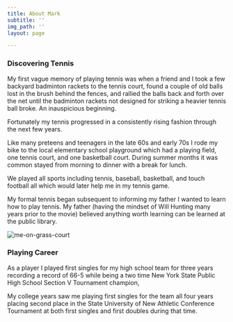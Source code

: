 ```yaml
---
title: About Mark
subtitle: ''
img_path: ''
layout: page

---
```

### Discovering Tennis

My first vague memory of playing tennis was when a friend and I took a few backyard  badminton rackets to the tennis court, found a couple of old balls lost in the brush behind the fences, and rallied the balls back and forth over the net until the badminton rackets not designed for striking a heavier tennis ball broke.  An inauspicious beginning.

Fortunately my tennis progressed in a consistently rising fashion through the next few years.

Like many preteens and teenagers in the late 60s and early 70s I rode my bike to the local elementary school playground which had a playing field, one tennis court, and one basketball court. During summer months it was common stayed from morning to dinner with a break for lunch.

We played all sports including tennis, baseball, basketball, and touch football all which would later help me in my tennis game.

My formal tennis began subsequent to informing my father I wanted to learn how to play tennis. My father (having the mindset of Will Hunting many years prior to the movie) believed anything worth learning can be learned at the public library.

![me-on-grass-court](/images/img_0389.jpeg)

### Playing Career

As a player I played first singles for my high school team for three years recording a record of 66-5 while being a two time New York State Public High School Section V Tournament champion,

My college years saw me playing first singles for the team all four years placing second place in the State University of New Athletic Conference Tournament at both first singles and first doubles during that time.